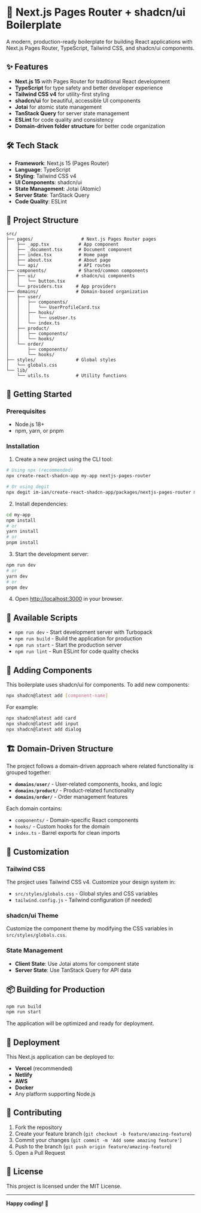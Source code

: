 # 🚀 Next.js Pages Router + shadcn/ui Boilerplate

A modern, production-ready boilerplate for building React applications with Next.js Pages Router, TypeScript, Tailwind CSS, and shadcn/ui components.

## ✨ Features

- **Next.js 15** with Pages Router for traditional React development
- **TypeScript** for type safety and better developer experience
- **Tailwind CSS v4** for utility-first styling
- **shadcn/ui** for beautiful, accessible UI components
- **Jotai** for atomic state management
- **TanStack Query** for server state management
- **ESLint** for code quality and consistency
- **Domain-driven folder structure** for better code organization

## 🛠️ Tech Stack

- **Framework**: Next.js 15 (Pages Router)
- **Language**: TypeScript
- **Styling**: Tailwind CSS v4
- **UI Components**: shadcn/ui
- **State Management**: Jotai (Atomic)
- **Server State**: TanStack Query
- **Code Quality**: ESLint

## 📁 Project Structure

```
src/
├── pages/                  # Next.js Pages Router pages
│   ├── _app.tsx           # App component
│   ├── _document.tsx      # Document component
│   ├── index.tsx          # Home page
│   ├── about.tsx          # About page
│   └── api/               # API routes
├── components/            # Shared/common components
│   ├── ui/               # shadcn/ui components
│   │   └── button.tsx
│   └── providers.tsx     # App providers
├── domains/              # Domain-based organization
│   ├── user/
│   │   ├── components/
│   │   │   └── UserProfileCard.tsx
│   │   ├── hooks/
│   │   │   └── useUser.ts
│   │   └── index.ts
│   ├── product/
│   │   ├── components/
│   │   └── hooks/
│   └── order/
│       ├── components/
│       └── hooks/
├── styles/               # Global styles
│   └── globals.css
└── lib/
    └── utils.ts          # Utility functions
```

## 🚀 Getting Started

### Prerequisites

- Node.js 18+ 
- npm, yarn, or pnpm

### Installation

1. Create a new project using the CLI tool:

```bash
# Using npx (recommended)
npx create-react-shadcn-app my-app nextjs-pages-router

# Or using degit
npx degit im-ian/create-react-shadcn-app/packages/nextjs-pages-router my-app
```

2. Install dependencies:

```bash
cd my-app
npm install
# or
yarn install
# or
pnpm install
```

3. Start the development server:

```bash
npm run dev
# or
yarn dev
# or
pnpm dev
```

4. Open [http://localhost:3000](http://localhost:3000) in your browser.

## 📝 Available Scripts

- `npm run dev` - Start development server with Turbopack
- `npm run build` - Build the application for production
- `npm run start` - Start the production server
- `npm run lint` - Run ESLint for code quality checks

## 🎨 Adding Components

This boilerplate uses shadcn/ui for components. To add new components:

```bash
npx shadcn@latest add [component-name]
```

For example:
```bash
npx shadcn@latest add card
npx shadcn@latest add input
npx shadcn@latest add dialog
```

## 🏗️ Domain-Driven Structure

The project follows a domain-driven approach where related functionality is grouped together:

- **`domains/user/`** - User-related components, hooks, and logic
- **`domains/product/`** - Product-related functionality
- **`domains/order/`** - Order management features

Each domain contains:
- `components/` - Domain-specific React components
- `hooks/` - Custom hooks for the domain
- `index.ts` - Barrel exports for clean imports

## 🔧 Customization

### Tailwind CSS

The project uses Tailwind CSS v4. Customize your design system in:
- `src/styles/globals.css` - Global styles and CSS variables
- `tailwind.config.js` - Tailwind configuration (if needed)

### shadcn/ui Theme

Customize the component theme by modifying the CSS variables in `src/styles/globals.css`.

### State Management

- **Client State**: Use Jotai atoms for component state
- **Server State**: Use TanStack Query for API data

## 📦 Building for Production

```bash
npm run build
npm run start
```

The application will be optimized and ready for deployment.

## 🚀 Deployment

This Next.js application can be deployed to:

- **Vercel** (recommended)
- **Netlify**
- **AWS**
- **Docker**
- Any platform supporting Node.js

## 🤝 Contributing

1. Fork the repository
2. Create your feature branch (`git checkout -b feature/amazing-feature`)
3. Commit your changes (`git commit -m 'Add some amazing feature'`)
4. Push to the branch (`git push origin feature/amazing-feature`)
5. Open a Pull Request

## 📄 License

This project is licensed under the MIT License.

---

**Happy coding!** 🎉
